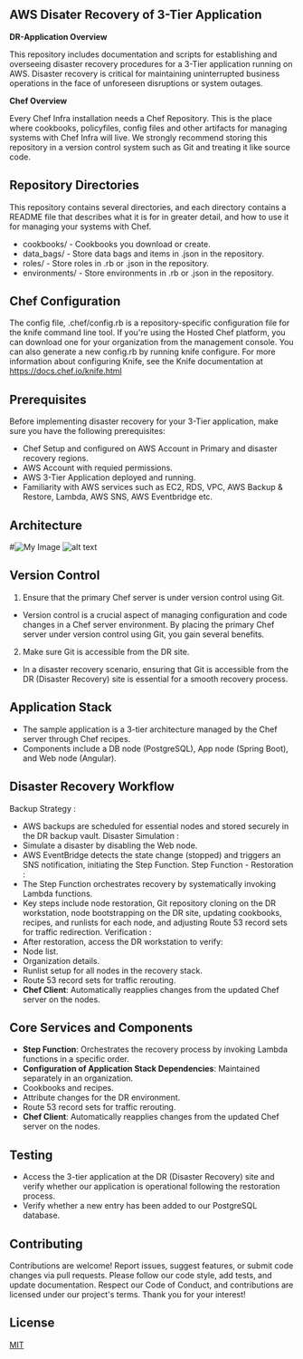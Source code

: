 ## AWS Disater Recovery of 3-Tier Application

**DR-Application Overview**

This repository includes documentation and scripts for establishing and overseeing disaster recovery procedures for a 3-Tier application running on AWS. Disaster recovery is critical for maintaining uninterrupted business operations in the face of unforeseen disruptions or system outages.

**Chef Overview**

Every Chef Infra installation needs a Chef Repository. This is the place where cookbooks, policyfiles, config files and other artifacts for managing systems with Chef Infra will live. We strongly recommend storing this repository in a version control system such as Git and treating it like source code.


## Repository Directories

This repository contains several directories, and each directory contains a README file that describes what it is for in greater detail, and how to use it for managing your systems with Chef.

+ cookbooks/ - Cookbooks you download or create.
+ data_bags/ - Store data bags and items in .json in the repository.
+ roles/ - Store roles in .rb or .json in the repository.
+ environments/ - Store environments in .rb or .json in the repository.
## Chef Configuration

The config file, .chef/config.rb is a repository-specific configuration file for the knife command line tool. If you're using the Hosted Chef platform, you can download one for your organization from the management console. You can also generate a new config.rb by running knife configure. For more information about configuring Knife, see the Knife documentation at https://docs.chef.io/knife.html
## Prerequisites

Before implementing disaster recovery for your 3-Tier application, make sure you have the following prerequisites:
- Chef Setup and configured on AWS Account in Primary and disaster recovery regions.
- AWS Account with requied permissions.
- AWS 3-Tier Application deployed and running.
- Familiarity with AWS services such as EC2, RDS, VPC, AWS Backup & Restore, Lambda, AWS SNS, AWS Eventbridge etc.
## Architecture

#![My Image](https://github.com/abdul-rajak/Dr-Chef-Git-Repo/blob/main/Architecture/DR-Chef-POC-Scenario.png)
![alt text](https://github.com/abdul-rajak/Dr-Chef-Git-Repo/blob/main/Architecture/AWS-DR-Architecture.jpg?raw=true)


## Version Control
1. Ensure that the primary Chef server is under version control using Git.
+ Version control is a crucial aspect of managing configuration and code changes in a Chef server environment. By placing the primary Chef server under version control using Git, you gain several benefits.

2. Make sure Git is accessible from the DR site.
+ In a disaster recovery scenario, ensuring that Git is accessible from the DR (Disaster Recovery) site is essential for a smooth recovery process. 
## Application Stack
- The sample application is a 3-tier architecture managed by the Chef server through Chef recipes.
- Components include a DB node (PostgreSQL), App node (Spring Boot), and Web node (Angular).
## Disaster Recovery Workflow

Backup Strategy :
+ AWS backups are scheduled for essential nodes and stored securely in the DR backup vault.
Disaster Simulation :
+ Simulate a disaster by disabling the Web node.
+ AWS EventBridge detects the state change (stopped) and triggers an SNS notification, initiating the Step Function.
Step Function - Restoration :
+ The Step Function orchestrates recovery by systematically invoking Lambda functions.
+ Key steps include node restoration, Git repository cloning on the DR workstation, node bootstrapping on the DR site, updating cookbooks, recipes, and runlists for each node, and adjusting Route 53 record sets for traffic redirection.
Verification :
+ After restoration, access the DR workstation to verify:
+ Node list.
+ Organization details.
+ Runlist setup for all nodes in the recovery stack.
+ Route 53 record sets for traffic rerouting.
+ **Chef Client**: Automatically reapplies changes from the updated Chef server on the nodes.
  
## Core Services and Components
- **Step Function**: Orchestrates the recovery process by invoking Lambda functions in a specific order.
- **Configuration of Application Stack Dependencies**: Maintained separately in an organization.
- Cookbooks and recipes.
- Attribute changes for the DR environment.
- Route 53 record sets for traffic rerouting.
- **Chef Client**: Automatically reapplies changes from the updated Chef server on the nodes.

## Testing
+ Access the 3-tier application at the DR (Disaster Recovery) site and verify whether our application is operational following the restoration process.
+ Verify whether a new entry has been added to our PostgreSQL database.
## Contributing
Contributions are welcome! Report issues, suggest features, or submit code changes via pull requests. Please follow our code style, add tests, and update documentation. Respect our Code of Conduct, and contributions are licensed under our project's terms. 
	Thank you for your interest!
## License
[MIT](https://choosealicense.com/licenses/mit/)


